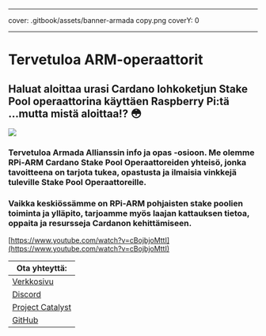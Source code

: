 - - -
cover: .gitbook/assets/banner-armada copy.png coverY: 0
- - -

# Tervetuloa ARM-operaattorit

## Haluat aloittaa urasi Cardano lohkoketjun Stake Pool operaattorina käyttäen Raspberry Pi:tä ...mutta mistä aloittaa!?  😳

![](../.gitbook/assets/download-6-.jpeg)

### Tervetuloa Armada Allianssin info ja opas -osioon. Me olemme RPi-ARM Cardano Stake Pool Operaattoreiden yhteisö, jonka tavoitteena on tarjota tukea, opastusta ja ilmaisia vinkkejä tuleville Stake Pool Operaattoreille.

### Vaikka keskiössämme on RPi-ARM pohjaisten stake poolien toiminta ja ylläpito, tarjoamme myös laajan kattauksen tietoa, oppaita ja resursseja Cardanon kehittämiseen.

[https://www.youtube.com/watch?v=cBojbjoMttI](https://www.youtube.com/watch?v=cBojbjoMttI)

| Ota yhteyttä:                                                                                          |
| ------------------------------------------------------------------------------------------------------ |
| [Verkkosivu](https://armada-alliance.com)                                                              |
| [Discord](https://discord.com/invite/EEcB8eb2)                                                         |
| [Project Catalyst ](https://cardano.ideascale.com/a/dtd/ARMing-Cardano/340480-48088#idea-tab-comments) |
| [GitHub](https://github.com/armada-alliance)                                                           |
